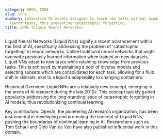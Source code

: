```yaml
---
category: ARCH, CORE
slug: lnns
summary: Innovative ML models designed to learn new tasks without impacting previously
  learnt tasks, thus preventing catastrophic forgetting.
title: LNNs (Liquid Neural Networks)
---
```


Liquid Neural Networks (Liquid NNs) signify a recent advancement within the field of AI, specifically addressing the problem of 'catastrophic forgetting' in neural networks. Unlike traditional neural networks that might overwrite previously learned information when trained on new datasets, Liquid NNs adapt to new tasks while retaining knowledge from previous tasks. This is achieved by maintaining a pool of diverse models and selecting subsets which are consolidated for each task, allowing for a fluid shift in skillsets, akin to a liquid's adaptability to changing containers.

Historical Overview: Liquid NNs are a relatively new concept, emerging in the arena of AI research during the late 2010s. This concept quickly gained popularity addressing the long-standing issue of catastrophic forgetting in AI models, thus revolutionizing continual learning.

Key contributors: OpenAI, the pioneering AI research organization, has been instrumental in developing and promoting the concept of Liquid NNs, pushing the boundaries of continual learning in AI. Researchers such as Tom Schaul and Gido Van de Ven have also published influential work in this domain.